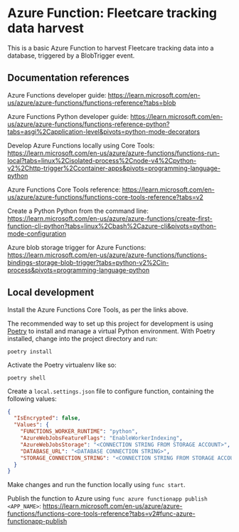 # Azure Function: Fleetcare tracking data harvest

This is a basic Azure Function to harvest Fleetcare tracking data into a
database, triggered by a BlobTrigger event.

## Documentation references

Azure Functions developer guide:
<https://learn.microsoft.com/en-us/azure/azure-functions/functions-reference?tabs=blob>

Azure Functions Python developer guide:
<https://learn.microsoft.com/en-us/azure/azure-functions/functions-reference-python?tabs=asgi%2Capplication-level&pivots=python-mode-decorators>

Develop Azure Functions locally using Core Tools:
<https://learn.microsoft.com/en-us/azure/azure-functions/functions-run-local?tabs=linux%2Cisolated-process%2Cnode-v4%2Cpython-v2%2Chttp-trigger%2Ccontainer-apps&pivots=programming-language-python>

Azure Functions Core Tools reference:
<https://learn.microsoft.com/en-us/azure/azure-functions/functions-core-tools-reference?tabs=v2>

Create a Python Python from the command line:
<https://learn.microsoft.com/en-us/azure/azure-functions/create-first-function-cli-python?tabs=linux%2Cbash%2Cazure-cli&pivots=python-mode-configuration>

Azure blob storage trigger for Azure Functions:
<https://learn.microsoft.com/en-us/azure/azure-functions/functions-bindings-storage-blob-trigger?tabs=python-v2%2Cin-process&pivots=programming-language-python>

## Local development

Install the Azure Functions Core Tools, as per the links above.

The recommended way to set up this project for development is using
[Poetry](https://python-poetry.org/docs/) to install and manage a virtual Python
environment. With Poetry installed, change into the project directory and run:

    poetry install

Activate the Poetry virtualenv like so:

    poetry shell

Create a `local.settings.json` file to configure function, containing the following values:

```json
{
  "IsEncrypted": false,
  "Values": {
    "FUNCTIONS_WORKER_RUNTIME": "python",
    "AzureWebJobsFeatureFlags": "EnableWorkerIndexing",
    "AzureWebJobsStorage": "<CONNECTION STRING FROM STORAGE ACCOUNT>",
    "DATABASE_URL": "<DATABASE CONNECTION STRING>",
    "STORAGE_CONNECTION_STRING": "<CONNECTION STRING FROM STORAGE ACCOUNT>"
  }
}
```

Make changes and run the function locally using `func start`.

Publish the function to Azure using `func azure functionapp publish <APP_NAME>`:
<https://learn.microsoft.com/en-us/azure/azure-functions/functions-core-tools-reference?tabs=v2#func-azure-functionapp-publish>
